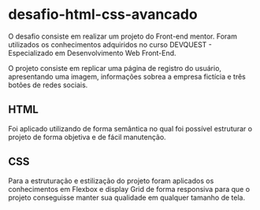 # desafio-html-css-avancado
O desafio consiste em realizar um projeto do Front-end mentor.
Foram utilizados os conhecimentos adquiridos no curso DEVQUEST - Especializado em Desenvolvimento Web Front-End.

O projeto consiste em replicar uma página de registro do usuário, apresentando uma imagem, informações sobrea a empresa fictícia e três botões de redes sociais.

## HTML
Foi aplicado utilizando de forma semântica no qual foi possível estruturar o projeto de forma objetiva e de fácil manutenção.

## CSS

Para a estruturação e estilização do projeto foram aplicados os conhecimentos em Flexbox e display Grid de forma responsiva para que o projeto conseguisse manter sua qualidade em qualquer tamanho de tela.
